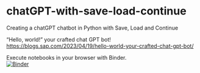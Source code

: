 # chatGPT-with-save-load-continue
Creating a chatGPT chatbot in Python with Save, Load and Continue

“Hello, world!” your crafted chat GPT bot!<br>
https://blogs.sap.com/2023/04/19/hello-world-your-crafted-chat-gpt-bot/

Execute notebooks in your browser with Binder. <br>
[![Binder](https://mybinder.org/badge_logo.svg)](https://mybinder.org/v2/gh/itsergiu/chatGPT-with-save-load-continue/HEAD)



